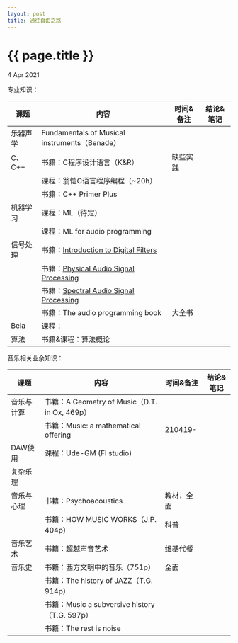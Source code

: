 ```yaml
---
layout: post
title: 通往自由之路
---
```


{{ page.title }}
================

<p class="meta">4 Apr 2021</p>

专业知识：

| 课题     | 内容                                                         | 时间&备注 | 结论&笔记 |
| -------- | ------------------------------------------------------------ | --------- | --------- |
| 乐器声学 | Fundamentals of Musical instruments（Benade）                |           |           |
| C、C++   | 书籍：C程序设计语言（K&R）                                   | 缺些实践  |           |
|          | 课程：翁恺C语言程序编程（~20h）                              |           |           |
|          | 书籍：C++ Primer Plus                                        |           |           |
| 机器学习 | 课程：ML（待定）                                             |           |           |
|          | 课程：ML for audio programming                               |           |           |
| 信号处理 | 书籍：[Introduction to Digital Filters](https://ccrma.stanford.edu/~jos/filters/) |           |           |
|          | 书籍：[Physical Audio Signal Processing](https://ccrma.stanford.edu/~jos/pasp/) |           |           |
|          | 书籍：[Spectral Audio Signal Processing](https://ccrma.stanford.edu/~jos/sasp/) |           |           |
|          | 书籍：The audio programming book                             | 大全书    |           |
| Bela     | 课程：                                                       |           |           |
| 算法     | 书籍&课程：算法概论                                          |           |           |



音乐相关业余知识：

| 课题       | 内容                                           | 时间&备注  | 结论&笔记 |
| ---------- | ---------------------------------------------- | ---------- | --------- |
| 音乐与计算 | 书籍：A Geometry of Music（D.T. in Ox, 469p）  |            |           |
|            | 书籍：Music: a mathematical offering           | 210419-    |           |
| DAW使用    | 课程：Ude-GM (Fl studio)                       |            |           |
| 复杂乐理   |                                                |            |           |
| 音乐与心理 | 书籍：Psychoacoustics                          | 教材，全面 |           |
|            | 书籍：HOW MUSIC WORKS（J.P. 404p）             | 科普       |           |
| 音乐艺术   | 书籍：超越声音艺术                             | 维基代餐   |           |
| 音乐史     | 书籍：西方文明中的音乐（751p）                 | 全面       |           |
|            | 书籍：The history of JAZZ（T.G. 914p）         |            |           |
|            | 书籍：Music a subversive history （T.G. 597p） |            |           |
|            | 书籍：The rest is noise                        |            |           |





